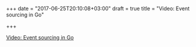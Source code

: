 +++
date = "2017-06-25T20:10:08+03:00"
draft = true
title = "Video: Event sourcing in Go"

+++

<p><a href="https://golangnews.com/stories/2344-video-event-sourcing-in-go">Video: Event sourcing in Go</a></p>
